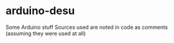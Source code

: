 # arduino-desu
Some Arduino stuff
Sources used are noted in code as comments (assuming they were used at all)
